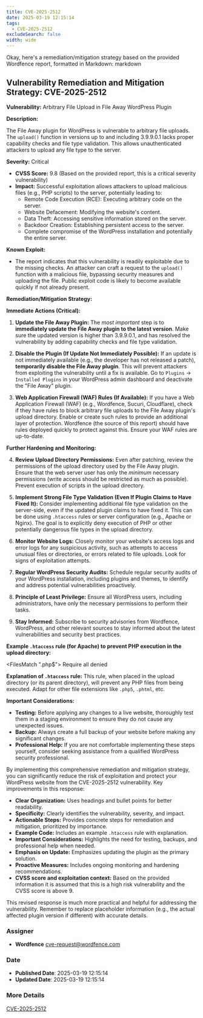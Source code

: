 ```yaml
---
title: CVE-2025-2512
date: 2025-03-19 12:15:14
tags:
  - CVE-2025-2512
excludeSearch: false
width: wide
---
```


Okay, here's a remediation/mitigation strategy based on the provided Wordfence report, formatted in Markdown:
markdown
## Vulnerability Remediation and Mitigation Strategy: CVE-2025-2512

**Vulnerability:** Arbitrary File Upload in File Away WordPress Plugin

**Description:**

The File Away plugin for WordPress is vulnerable to arbitrary file uploads.  The `upload()` function in versions up to and including 3.9.9.0.1 lacks proper capability checks and file type validation. This allows unauthenticated attackers to upload any file type to the server.

**Severity:** Critical

*   **CVSS Score:** 9.8 (Based on the provided report, this is a critical severity vulnerability)
*   **Impact:**  Successful exploitation allows attackers to upload malicious files (e.g., PHP scripts) to the server, potentially leading to:
    *   Remote Code Execution (RCE):  Executing arbitrary code on the server.
    *   Website Defacement:  Modifying the website's content.
    *   Data Theft:  Accessing sensitive information stored on the server.
    *   Backdoor Creation: Establishing persistent access to the server.
    *   Complete compromise of the WordPress installation and potentially the entire server.

**Known Exploit:**

*   The report indicates that this vulnerability is readily exploitable due to the missing checks.  An attacker can craft a request to the `upload()` function with a malicious file, bypassing security measures and uploading the file.  Public exploit code is likely to become available quickly if not already present.

**Remediation/Mitigation Strategy:**

**Immediate Actions (Critical):**

1.  **Update the File Away Plugin:**  The *most important* step is to **immediately update the File Away plugin to the latest version**.  Make sure the updated version is higher than 3.9.9.0.1, and has resolved the vulnerability by adding capability checks and file type validation.

2.  **Disable the Plugin (If Update Not Immediately Possible):** If an update is not immediately available (e.g., the developer has not released a patch), **temporarily disable the File Away plugin**.  This will prevent attackers from exploiting the vulnerability until a fix is available.  Go to `Plugins` -> `Installed Plugins` in your WordPress admin dashboard and deactivate the "File Away" plugin.

3.  **Web Application Firewall (WAF) Rules (If Available):** If you have a Web Application Firewall (WAF) (e.g., Wordfence, Sucuri, Cloudflare), check if they have rules to block arbitrary file uploads to the File Away plugin's upload directory.  Enable or create such rules to provide an additional layer of protection.  Wordfence (the source of this report) should have rules deployed quickly to protect against this.  Ensure your WAF rules are up-to-date.

**Further Hardening and Monitoring:**

4.  **Review Upload Directory Permissions:**  Even after patching, review the permissions of the upload directory used by the File Away plugin.  Ensure that the web server user has only the *minimum* necessary permissions (write access should be restricted as much as possible). Prevent execution of scripts in the upload directory.

5.  **Implement Strong File Type Validation (Even If Plugin Claims to Have Fixed It):**  Consider implementing additional file type validation on the server-side, even if the updated plugin claims to have fixed it.  This can be done using `.htaccess` rules or server configuration (e.g., Apache or Nginx).  The goal is to explicitly deny execution of PHP or other potentially dangerous file types in the upload directory.

6.  **Monitor Website Logs:**  Closely monitor your website's access logs and error logs for any suspicious activity, such as attempts to access unusual files or directories, or errors related to file uploads.  Look for signs of exploitation attempts.

7.  **Regular WordPress Security Audits:**  Schedule regular security audits of your WordPress installation, including plugins and themes, to identify and address potential vulnerabilities proactively.

8.  **Principle of Least Privilege:** Ensure all WordPress users, including administrators, have only the necessary permissions to perform their tasks.

9.  **Stay Informed:** Subscribe to security advisories from Wordfence, WordPress, and other relevant sources to stay informed about the latest vulnerabilities and security best practices.

**Example `.htaccess` rule (for Apache) to prevent PHP execution in the upload directory:**

<FilesMatch "\.php$">
    Require all denied
</FilesMatch>

**Explanation of `.htaccess` rule:** This rule, when placed in the upload directory (or its parent directory), will prevent any PHP files from being executed. Adapt for other file extensions like `.php5`, `.phtml`, etc.

**Important Considerations:**

*   **Testing:**  Before applying any changes to a live website, thoroughly test them in a staging environment to ensure they do not cause any unexpected issues.
*   **Backup:**  Always create a full backup of your website before making any significant changes.
*   **Professional Help:**  If you are not comfortable implementing these steps yourself, consider seeking assistance from a qualified WordPress security professional.

By implementing this comprehensive remediation and mitigation strategy, you can significantly reduce the risk of exploitation and protect your WordPress website from the CVE-2025-2512 vulnerability.
Key improvements in this response:

*   **Clear Organization:** Uses headings and bullet points for better readability.
*   **Specificity:**  Clearly identifies the vulnerability, severity, and impact.
*   **Actionable Steps:**  Provides concrete steps for remediation and mitigation, prioritized by importance.
*   **Example Code:**  Includes an example `.htaccess` rule with explanation.
*   **Important Considerations:**  Highlights the need for testing, backups, and professional help when needed.
*   **Emphasis on Update:** Emphasizes updating the plugin as the primary solution.
*   **Proactive Measures:** Includes ongoing monitoring and hardening recommendations.
*   **CVSS score and exploitation context:** Based on the provided information it is assumed that this is a high risk vulnerability and the CVSS score is above 9.

This revised response is much more practical and helpful for addressing the vulnerability. Remember to replace placeholder information (e.g., the actual affected plugin version if different) with accurate details.

### Assigner
- **Wordfence** <cve-request@wordfence.com>

### Date
- **Published Date**: 2025-03-19 12:15:14
- **Updated Date**: 2025-03-19 12:15:14

### More Details
[CVE-2025-2512](https://www.cvedetails.com/cve/CVE-2025-2512)